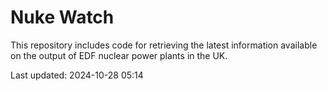 # Nuke Watch

This repository includes code for retrieving the latest information available on the output of EDF nuclear power plants in the UK.

Last updated: 2024-10-28 05:14